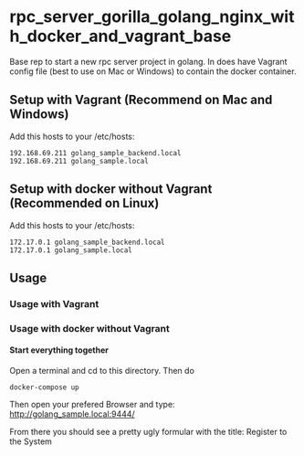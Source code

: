 # rpc\_server\_gorilla\_golang\_nginx\_with\_docker\_and\_vagrant\_base
Base rep to start a new rpc server project in golang. In does have Vagrant config file (best to use on Mac or Windows) to contain the docker container.

## Setup with Vagrant (Recommend on Mac and Windows)

Add this hosts to your /etc/hosts:

```
192.168.69.211 golang_sample_backend.local 
192.168.69.211 golang_sample.local 
```

## Setup with docker without Vagrant (Recommended on Linux)

Add this hosts to your /etc/hosts:

```
172.17.0.1 golang_sample_backend.local 
172.17.0.1 golang_sample.local 
```

## Usage

### Usage with Vagrant



### Usage with docker without Vagrant

#### Start everything together

Open a terminal and cd to this directory. Then do

```
docker-compose up
```
Then open your prefered Browser and type: http://golang_sample.local:9444/

From there you should see a pretty ugly formular with the title: Register to the System

